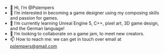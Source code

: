 - 👋 Hi, I’m @Pslempers
- 👀 I’m interested in becoming a game designer using my composing skills and passion for games.
- 🌱 I’m currently learning Unreal Engine 5, C++, pixel art, 3D game design, and the German language!
- 💞️ I’m looking to collaborate on a game jam, to meet new creators.
- 📫 How to reach me: we can get in touch over email at pslempers@gmail.com

<!---
Pslempers/Pslempers is a ✨ special ✨ repository because its `README.md` (this file) appears on your GitHub profile.
You can click the Preview link to take a look at your changes.
--->
